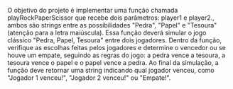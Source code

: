 O objetivo do projeto é implementar uma função chamada playRockPaperScissor que recebe dois parâmetros: player1 e player2., ambos são strings entre as possibilidades "Pedra", "Papel" e "Tesoura" (atenção para a letra maiúscula). Essa função deverá simular o jogo clássico "Pedra, Papel, Tesoura" entre dois jogadores.
Dentro da função, verifique as escolhas feitas pelos jogadores e determine o vencedor ou se houve um empate, seguindo as regras do jogo: a pedra vence a tesoura, a tesoura vence o papel e o papel vence a pedra.
Ao final da simulação, a função deve retornar uma string indicando qual jogador venceu, como "Jogador 1 venceu!", "Jogador 2 venceu!" ou "Empate!". 
